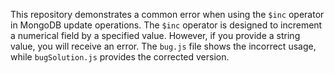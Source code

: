 This repository demonstrates a common error when using the `$inc` operator in MongoDB update operations.  The `$inc` operator is designed to increment a numerical field by a specified value.  However, if you provide a string value, you will receive an error. The `bug.js` file shows the incorrect usage, while `bugSolution.js` provides the corrected version.